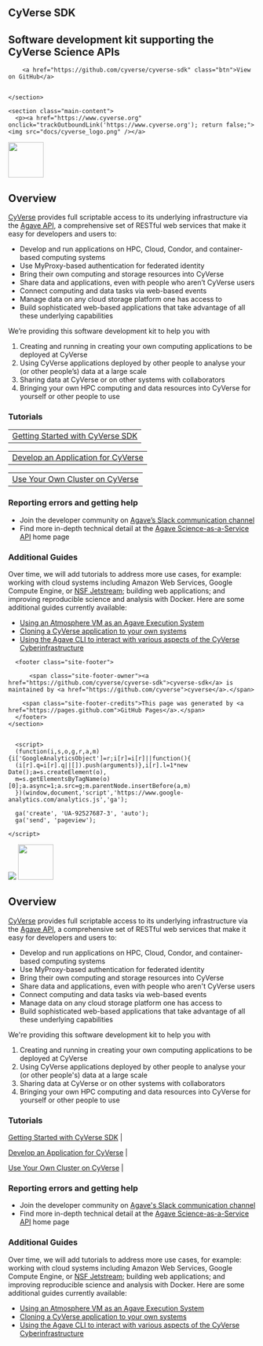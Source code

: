 <!DOCTYPE html>
<html lang="en-us">
  <head>
    <meta charset="UTF-8">
    <title>CyVerse SDK</title>
    <meta name="description" content="Software development kit supporting the CyVerse Science APIs"/>
    <meta name="viewport" content="width=device-width, initial-scale=1">
    <meta name="theme-color" content="#157878">
    <link href='https://fonts.googleapis.com/css?family=Open+Sans:400,700' rel='stylesheet' type='text/css'>
    <link rel="stylesheet" href="/cyverse-sdk/assets/css/style.css?v=8c945a4c95e098015fc5f84d0043fb571df0f366">
  	<script>
		/**
		* Function that tracks a click on an outbound link in Analytics.
		* This function takes a valid URL string as an argument, and uses that URL string
		* as the event label. Setting the transport method to 'beacon' lets the hit be sent
		* using 'navigator.sendBeacon' in browser that support it.
		*/
		var trackOutboundLink = function(url) {
		   ga('send', 'event', 'outbound', 'click', url, {
			 'transport': 'beacon',
			 'hitCallback': function(){document.location = url;}
		   });
		}
	</script>
  </head>
  <body>
    <section class="page-header">
      <h1 class="project-name">CyVerse SDK</h1>
      <h2 class="project-tagline">Software development kit supporting the CyVerse Science APIs</h2>
      
        <a href="https://github.com/cyverse/cyverse-sdk" class="btn">View on GitHub</a>
      
      
    </section>

    <section class="main-content">
      <p><a href="https://www.cyverse.org" onclick="trackOutboundLink('https://www.cyverse.org'); return false;"><img src="docs/cyverse_logo.png" /></a>
<a href="https://www.agaveapi.co" onclick="trackOutboundLink('https://www.agaveapi.co'); return false;"><img src="docs/Agave-teal.png" height="72" /></a></p>

<h2 id="overview">Overview</h2>

<p><a href="https://www.cyverse.org">CyVerse</a> provides full scriptable access to its underlying infrastructure via the <a href="https://www.agaveapi.co">Agave API</a>, a comprehensive set of RESTful web services that make it easy for developers and users to:</p>
<ul>
  <li>Develop and run applications on HPC, Cloud, Condor, and container-based computing systems</li>
  <li>Use MyProxy-based authentication for federated identity</li>
  <li>Bring their own computing and storage resources into CyVerse</li>
  <li>Share data and applications, even with people who aren’t CyVerse users</li>
  <li>Connect computing and data tasks via web-based events</li>
  <li>Manage data on any cloud storage platform one has access to</li>
  <li>Build sophisticated web-based applications that take advantage of all these underlying capabilities</li>
</ul>

<p>We’re providing this software development kit to help you with</p>

<ol>
  <li>Creating and running in creating your own computing applications to be deployed at CyVerse</li>
  <li>Using CyVerse applications deployed by other people to analyse your (or other people’s) data at a large scale</li>
  <li>Sharing data at CyVerse or on other systems with collaborators</li>
  <li>Bringing your own HPC computing and data resources into CyVerse for yourself or other people to use</li>
</ol>

<h3 id="tutorials">Tutorials</h3>

<table>
  <tbody>
    <tr>
      <td><a href="/cyverse-sdk/docs/getting-started.html">Getting Started with CyVerse SDK</a></td>
    </tr>
  </tbody>
</table>

<table>
  <tbody>
    <tr>
      <td><a href="/cyverse-sdk/docs/app-dev.html">Develop an Application for CyVerse</a></td>
    </tr>
  </tbody>
</table>

<table>
  <tbody>
    <tr>
      <td><a href="/cyverse-sdk/docs/register-your-cluster.html">Use Your Own Cluster on CyVerse</a></td>
    </tr>
  </tbody>
</table>

<h3 id="reporting-errors-and-getting-help">Reporting errors and getting help</h3>
<ul>
  <li>Join the developer community on <a href="https://slackin.agaveapi.co/" onclick="trackOutboundLink('https://slackin.agaveapi.co/'); return false;">Agave’s Slack communication channel</a></li>
  <li>Find more in-depth technical detail at the <a href="http://agaveapi.co/" onclick="trackOutboundLink('http://agaveapi.co/'); return false;">Agave Science-as-a-Service API</a> home page</li>
</ul>

<h3 id="additional-guides">Additional Guides</h3>
<p>Over time, we will add tutorials to address more use cases, for example: working with cloud systems including Amazon Web Services, Google Compute Engine, or <a href="https://use.jetstream-cloud.org/">NSF Jetstream</a>; building web applications; and improving reproducible science and analysis with Docker. Here are some additional guides currently available:</p>

<ul>
  <li><a href="/cyverse-sdk/docs/atmo-system.html">Using an Atmosphere VM as an Agave Execution System</a></li>
  <li><a href="/cyverse-sdk/docs/iplant-clone-app.html">Cloning a CyVerse application to your own systems</a></li>
  <li><a href="https://github.com/wjallen/using-agave" onclick="trackOutboundLink('https://github.com/wjallen/using-agave'); return false;">Using the Agave CLI to interact with various aspects of the CyVerse Cyberinfrastructure</a></li>
</ul>



      <footer class="site-footer">
        
          <span class="site-footer-owner"><a href="https://github.com/cyverse/cyverse-sdk">cyverse-sdk</a> is maintained by <a href="https://github.com/cyverse">cyverse</a>.</span>
        
        <span class="site-footer-credits">This page was generated by <a href="https://pages.github.com">GitHub Pages</a>.</span>
      </footer>
    </section>

    
      <script>
	  (function(i,s,o,g,r,a,m){i['GoogleAnalyticsObject']=r;i[r]=i[r]||function(){
	  (i[r].q=i[r].q||[]).push(arguments)},i[r].l=1*new Date();a=s.createElement(o),
	  m=s.getElementsByTagName(o)[0];a.async=1;a.src=g;m.parentNode.insertBefore(a,m)
	  })(window,document,'script','https://www.google-analytics.com/analytics.js','ga');

	  ga('create', 'UA-92527687-3', 'auto');
	  ga('send', 'pageview');

	</script>
    
  </body>
</html>


<a href="https://www.cyverse.org"><img src="docs/cyverse_logo.png"></a>
<a href="https://www.agaveapi.co"><img src="docs/Agave-teal.png" height="72"></a>

Overview
--------

[CyVerse](https://www.cyverse.org) provides full scriptable access to its underlying infrastructure via the [Agave API](https://www.agaveapi.co), a comprehensive set of RESTful web services that make it easy for developers and users to:
* Develop and run applications on HPC, Cloud, Condor, and container-based computing systems
* Use MyProxy-based authentication for federated identity
* Bring their own computing and storage resources into CyVerse
* Share data and applications, even with people who aren't CyVerse users
* Connect computing and data tasks via web-based events
* Manage data on any cloud storage platform one has access to
* Build sophisticated web-based applications that take advantage of all these underlying capabilities

We're providing this software development kit to help you with

1. Creating and running in creating your own computing applications to be deployed at CyVerse
2. Using CyVerse applications deployed by other people to analyse your (or other people's) data at a large scale
3. Sharing data at CyVerse or on other systems with collaborators
4. Bringing your own HPC computing and data resources into CyVerse for yourself or other people to use

### Tutorials

[Getting Started with CyVerse SDK](docs/getting-started.md) | 

[Develop an Application for CyVerse](docs/app-dev.md) | 

[Use Your Own Cluster on CyVerse](docs/register-your-cluster.md) |

### Reporting errors and getting help
* Join the developer community on [Agave's Slack communication channel](https://slackin.agaveapi.co/)
* Find more in-depth technical detail at the [Agave Science-as-a-Service API](http://agaveapi.co/) home page

### Additional Guides
Over time, we will add tutorials to address more use cases, for example: working with cloud systems including Amazon Web Services, Google Compute Engine, or [NSF Jetstream](https://use.jetstream-cloud.org/); building web applications; and improving reproducible science and analysis with Docker. Here are some additional guides currently available:

* [Using an Atmosphere VM as an Agave Execution System](docs/atmo-system.md)
* [Cloning a CyVerse application to your own systems](docs/iplant-clone-app.md)
* [Using the Agave CLI to interact with various aspects of the CyVerse Cyberinfrastructure](https://github.com/wjallen/using-agave)



